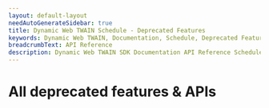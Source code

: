 ```yaml
---
layout: default-layout
needAutoGenerateSidebar: true
title: Dynamic Web TWAIN Schedule - Deprecated Features
keywords: Dynamic Web TWAIN, Documentation, Schedule, Deprecated Features
breadcrumbText: API Reference
description: Dynamic Web TWAIN SDK Documentation API Reference Schedule Deprecated Features Page
---
```


# All deprecated features & APIs